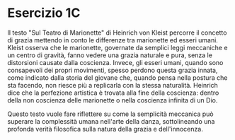 # Esercizio 1C



Il testo "Sul Teatro di Marionette" di Heinrich von Kleist percorre il concetto di grazia mettendo in conto le differenze tra marionette ed esseri umani. Kleist osserva che le marionette, governate da semplici leggi meccaniche e un centro di gravità, fanno vedere una grazia naturale e pura, senza le distorsioni causate dalla coscienza. Invece, gli esseri umani, quando sono consapevoli dei propri movimenti, spesso perdono questa grazia innata, come indicato dalla storia del giovane che, quando pensa nella postura che sta facendo, non riesce più a replicarla con la stessa naturalità. Heinrich dice che la perfezione artistica è trovata alla fine della coscienza: dentro della non coscienza delle marionette o nella coscienza infinita di un Dio. 

Questo testo vuole fare riflettere su come la semplicità meccanica può superare la complessità umana nell'arte della danza, sottolineando una profonda verità filosofica sulla natura della grazia e dell'innocenza.

